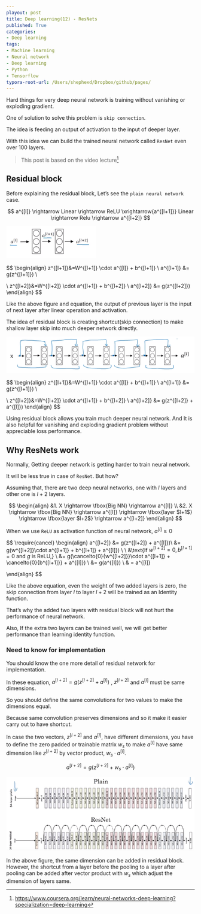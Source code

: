 ```yaml
---
playout: post
title: Deep learning(12) - ResNets
published: True
categories:
- Deep learning
tags:
- Machine learning
- Neural network
- Deep learning
- Python
- Tensorflow
typora-root-url: /Users/shephexd/Dropbox/github/pages/
---
```




Hard things for very deep neural network is training without vanishing or exploding gradient.

One of solution to solve this problem is `skip connection`.

The idea is feeding an output of activation to the input of deeper layer.

With this idea we can build the trained neural network called `ResNet` even over 100 layers.

<!--more-->



> This post is based on the video lecture[^1] 



## Residual block

Before explaining the residual block, Let’s see the `plain neural network` case.


$$
a^{[l]} \rightarrow Linear \rightarrow ReLU \xrightarrow{a^{[l+1]}} Linear \rightarrow Relu \rightarrow a^{[l+2]}
$$


![neural_block](/assets/images/articles/DeepLearning/neural_block.PNG)




$$
\begin{align}
z^{[l+1]}&=W^{[l+1]} \cdot a^{[l]} + b^{[l+1]} \\
a^{[l+1]} &= g(z^{[l+1]}) \\

\\
z^{[l+2]}&=W^{[l+2]} \cdot a^{[l+1]} + b^{[l+2]} \\
a^{[l+2]} &= g(z^{[l+2]})
\end{align}
$$


Like the above figure and equation, the output of previous layer is the input of next layer after linear operation and activation.



The idea of residual block is creating shortcut(skip connection) to make shallow layer skip into much deeper network directly.



![residual_block](/assets/images/articles/DeepLearning/residual_block.PNG)


$$
\begin{align}
z^{[l+1]}&=W^{[l+1]} \cdot a^{[l]} + b^{[l+1]} \\
a^{[l+1]} &= g(z^{[l+1]}) \\

\\
z^{[l+2]}&=W^{[l+2]} \cdot a^{[l+1]} + b^{[l+2]} \\
a^{[l+2]} &= g(z^{[l+2]} + a^{[l]})
\end{align}
$$



Using residual block allows you train much deeper neural network. And It is also helpful for vanishing and exploding gradient problem without appreciable loss performance.





## Why ResNets work

Normally, Getting deeper network is getting harder to train neural network.

It will be less true in case of `ResNet`. But how?



Assuming that, there are two deep neural networks, one with $l​$ layers and other one is $l+2​$ layers.


$$
\begin{align}
&1. X \rightarrow \fbox{Big NN} \rightarrow a^{[l]} \\
&2. X \rightarrow \fbox{Big NN} \rightarrow a^{[l]} \rightarrow \fbox{layer $l+1$} \rightarrow \fbox{layer $l+2$} \rightarrow a^{[l+2]}
\end{align}
$$



When we use `ReLU` as activation function of neural network, $a^{[l]} \ge 0$ 


$$
\require{cancel}
\begin{align}
a^{[l+2]} &= g(z^{[l+2]} + a^{[l]})\\
&= g(w^{[l+2]}\cdot a^{[l+1]} + b^{[l+1]} + a^{[l]}) \\
\\
&\text{If $w^{[l+2]}=0, b^{[l+1]}=0$ and $g$ is ReLU,}
\\
&= g(\cancelto{0}{w^{[l+2]}}\cdot a^{[l+1]} + \cancelto{0}{b^{[l+1]}} + a^{[l]}) \\
&= g(a^{[l]}) \\
& = a^{[l]}

\end{align}
$$



Like the above equation, even the weight of two added layers is zero, the skip connection from layer $l$ to layer $l+2$ will be trained as an Identity function.



That’s why the added two layers with residual block will not hurt the performance of neural network.

Also, If the extra two layers can be trained well, we will get better performance than learning identity function.



### Need to know for implementation

You should know the one more detail of residual network for implementation.

In these equation, $a^{[l+2]}=g(z^{[l+2]} + a^{[l]})$ , $z^{[l+2]}$ and $a^{[l]}$ must be same dimensions.

So you should define the same convolutions for two values to make the dimensions equal.

Because same convolution preserves dimensions and so it make it easier carry out to have shortcut.



In case the two vectors, $z^{[l+2]}$ and $a^{[l]}$, have different dimensions, you have to define the zero padded or trainable matrix $w_s$ to make $a^{[l]}$ have same dimension like $z^{[l+2]}$ by vector product, $w_s \cdot a^{[l]}$.



$$
a^{[l+2]}=g(z^{[l+2]} + w_s \cdot a^{[l]})
$$



![ResNet](/assets/images/articles/DeepLearning/resnet.PNG)



In the above figure, the same dimension can be added in residual block. However, the shortcut from a layer before the pooling to a layer after pooling can be added after vector product with $w_s$ which adjust the dimension of layers same.



[^1]: https://www.coursera.org/learn/neural-networks-deep-learning?specialization=deep-learning